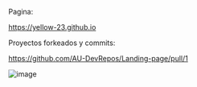 Pagina:

https://yellow-23.github.io

Proyectos forkeados y commits:

https://github.com/AU-DevRepos/Landing-page/pull/1

![image](https://github.com/user-attachments/assets/69c48ccf-1d95-426b-b37f-5f791f1f1231)
